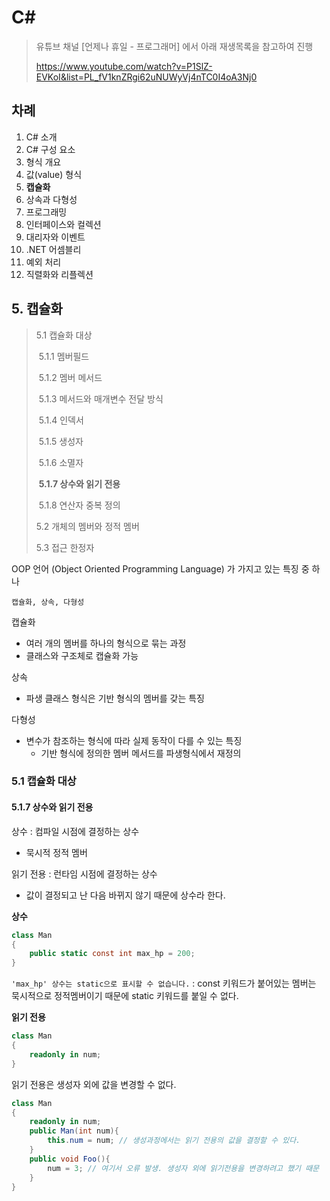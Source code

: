 # C# 

> 유튜브 채널 [언제나 휴일 - 프로그래머] 에서 아래 재생목록을 참고하여 진행
>
> https://www.youtube.com/watch?v=P1SlZ-EVKoI&list=PL_fV1knZRgi62uNUWyVj4nTC0I4oA3Nj0



## 차례

1. C# 소개
2. C# 구성 요소
3. 형식 개요
4. 값(value) 형식
5. **캡슐화**
6. 상속과 다형성
7. 프로그래밍
8. 인터페이스와 컬렉션
9. 대리자와 이벤트
10. .NET 어셈블리
11. 예외 처리
12. 직렬화와 리플렉션



## 5. 캡슐화

> 5.1 캡슐화 대상
>
> ​	5.1.1 멤버필드
>
> ​	5.1.2 멤버 메서드
>
> ​	5.1.3 메서드와 매개변수 전달 방식
>
> ​	5.1.4 인덱서
>
> ​	5.1.5 생성자
>
> ​	5.1.6 소멸자
>
> ​	**5.1.7 상수와 읽기 전용**
>
> ​	5.1.8 연산자 중복 정의
>
> 5.2 개체의 멤버와 정적 멤버
>
> 5.3 접근 한정자

OOP 언어 (Object Oriented Programming Language) 가 가지고 있는 특징 중 하나

```
캡슐화, 상속, 다형성
```

캡슐화

- 여러 개의 멤버를 하나의 형식으로 묶는 과정
- 클래스와 구조체로 캡슐화 가능

상속

- 파생 클래스 형식은 기반 형식의 멤버를 갖는 특징

다형성

- 변수가 참조하는 형식에 따라 실제 동작이 다를 수 있는 특징
  - 기반 형식에 정의한 멤버 메서드를 파생형식에서 재정의

### 5.1 캡슐화 대상

#### 5.1.7 상수와 읽기 전용

상수 : 컴파일 시점에 결정하는 상수

- 묵시적 정적 멤버

읽기 전용 : 런타임 시점에 결정하는 상수

- 값이 결정되고 난 다음 바뀌지 않기 때문에 상수라 한다.

**상수**

```c#
class Man
{
    public static const int max_hp = 200;
}
```

`'max_hp' 상수는 static으로 표시할 수 없습니다.` : const 키워드가 붙어있는 멤버는 묵시적으로 정적멤버이기 때문에 static 키워드를 붙일 수 없다.

**읽기 전용**

```c#
class Man
{
	readonly in num;	
}
```

읽기 전용은 생성자 외에 값을 변경할 수 없다.

```c#
class Man
{
	readonly in num;	
    public Man(int num){
        this.num = num; // 생성과정에서는 읽기 전용의 값을 결정할 수 있다.
    }
    public void Foo(){
        num = 3; // 여기서 오류 발생. 생성자 외에 읽기전용을 변경하려고 했기 때문
    }
}
```



